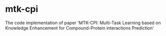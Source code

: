 # mtk-cpi
The code implementation of paper 'MTK-CPI: Multi-Task Learning based on Knowledge Enhancement for Compound-Protein interactions Prediction'
